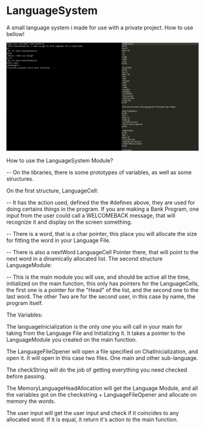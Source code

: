# LanguageSystem
A small language system i made for use with a private project. How to use bellow!

![Showcase](/Test.png)

How to use the LanguageSystem Module?

--  On the libraries, there is some prototypes of variables, as well as some structures.

On the first structure, LanguageCell:

--  It has the action used, defined the the #defines above, they are used for doing certains things in the program. If you are making a Bank Program, one input from the user could call a WELCOMEBACK message, that will recognize it and display on the screen something. 

--  There is a word, that is a char pointer, this place you will allocate the size for fitting the word in your Language File. 

--  There is also a nextWord LanguageCell Pointer there, that will point to the next word in a dinamically allocated list.
The second structure LanguageModule:

--  This is the main module you will use, and should be active all the time, initialized on the main function, this only has pointers for the LanguageCells, the first one is a pointer for the "Head" of the list, and the second one to the last word. The other Two are for the second user, in this case by name, the program itself.

The Variables:

  The languageInicialization is the only one you will call in your main for taking from the Language File and Initializing it. It takes a pointer to the LanguageModule you created on the main function.
  
  The LanguageFileOpener will open a file specified on ChatInicialization, and open it. It will open in this case two files. One main and other sub-language.
  
  The checkString will do the job of getting everything you need checked before passing.
  
  The MemoryLanguageHeadAllocation will get the Language Module, and all the variables got on the checkstring + LanguageFileOpener and allocate on memory the words.
  
  The user input will get the user input and check if it coincides to any allocated word. If it is equal, it return it's action to the main function.
